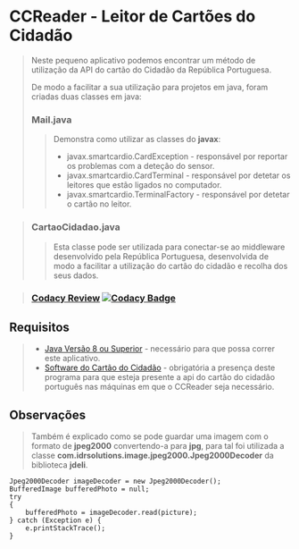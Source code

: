 # CCReader - Leitor de Cartões do Cidadão
>Neste pequeno aplicativo podemos encontrar um método de utilização da API do cartão do Cidadão da República Portuguesa.
>
>De modo a facilitar a sua utilização para projetos em java, foram criadas duas classes em java:
>### Mail.java
>>Demonstra como utilizar as classes do **javax**:
>>* javax.smartcardio.CardException - responsável por reportar os problemas com a deteção do sensor.
>>* javax.smartcardio.CardTerminal - responsável por detetar os leitores que estão ligados no computador.
>>* javax.smartcardio.TerminalFactory - responsável por detetar o cartão no leitor.

>### CartaoCidadao.java
>>Esta classe pode ser utilizada para conectar-se ao middleware desenvolvido pela República Portuguesa, desenvolvida de modo a facilitar a utilização do cartão do cidadão e recolha dos seus dados.

>### [Codacy Review](https://www.codacy.com/app/Rumos/CCReader/dashboard) [![Codacy Badge](https://api.codacy.com/project/badge/Grade/d21ea4f111dd4086b2c354f3e7f0c696)](https://www.codacy.com/app/Rumos/CCReader?utm_source=github.com&amp;utm_medium=referral&amp;utm_content=GoncaloGrupoRumos/CCReader&amp;utm_campaign=Badge_Grade)

## Requisitos
>* [Java Versão 8 ou Superior](https://www.java.com/en/download/) - necessário para que possa correr este aplicativo.
>* [Software do Cartão do Cidadão](https://www.cartaodecidadao.pt/index.php_option=com_content&task=view&id=102&Itemid=44&lang=pt.html) - obrigatória a presença deste programa para que esteja presente a api do cartão do cidadão português nas máquinas em que o CCReader seja necessário.

## Observações
>Também é explicado como se pode guardar uma imagem com o formato de **jpeg2000** convertendo-a para **jpg**, para tal foi utilizada a classe **com.idrsolutions.image.jpeg2000.Jpeg2000Decoder** da biblioteca **jdeli**.
```
Jpeg2000Decoder imageDecoder = new Jpeg2000Decoder();
BufferedImage bufferedPhoto = null;
try 
{
	bufferedPhoto = imageDecoder.read(picture);
} catch (Exception e) {
	e.printStackTrace();
}
```
